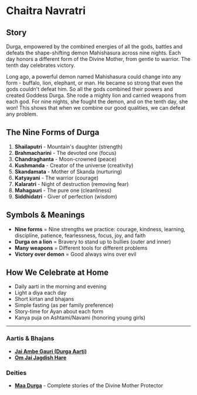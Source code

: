 # Chaitra Navratri

## Story

Durga, empowered by the combined energies of all the gods, battles and defeats the shape-shifting demon Mahishasura across nine nights. Each day honors a different form of the Divine Mother, from gentle to warrior. The tenth day celebrates victory.

Long ago, a powerful demon named Mahishasura could change into any form - buffalo, lion, elephant, or man. He became so strong that even the gods couldn't defeat him. So all the gods combined their powers and created Goddess Durga. She rode a mighty lion and carried weapons from each god. For nine nights, she fought the demon, and on the tenth day, she won! This shows that when we combine our good qualities, we can defeat any problem.

## The Nine Forms of Durga

1. **Shailaputri** - Mountain's daughter (strength)
2. **Brahmacharini** - The devoted one (focus)
3. **Chandraghanta** - Moon-crowned (peace)
4. **Kushmanda** - Creator of the universe (creativity)
5. **Skandamata** - Mother of Skanda (nurturing)
6. **Katyayani** - The warrior (courage)
7. **Kalaratri** - Night of destruction (removing fear)
8. **Mahagauri** - The pure one (cleanliness)
9. **Siddhidatri** - Giver of perfection (wisdom)

## Symbols & Meanings

- **Nine forms** = Nine strengths we practice: courage, kindness, learning, discipline, patience, fearlessness, focus, joy, and faith
- **Durga on a lion** = Bravery to stand up to bullies (outer and inner)
- **Many weapons** = Different tools for different problems
- **Victory over demon** = Good always wins over evil

## How We Celebrate at Home

- Daily aarti in the morning and evening
- Light a diya each day
- Short kirtan and bhajans
- Simple fasting (as per family preference)
- Story-time for Ayan about each form
- Kanya puja on Ashtami/Navami (honoring young girls)

---

### Aartis & Bhajans

- **[Jai Ambe Gauri (Durga Aarti)](../section2-aartis-bhajans/03-jai-ambe-gauri.md)**
- **[Om Jai Jagdish Hare](../section2-aartis-bhajans/07-om-jai-jagdish-hare.md)**

### Deities

- **[Maa Durga](../section3-deities/06-maa-durga.md)** - Complete stories of the Divine Mother Protector